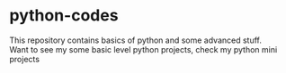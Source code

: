 # python-codes
This repository contains basics of python and some advanced stuff.          
Want to see my some basic level python projects, check my python mini projects
